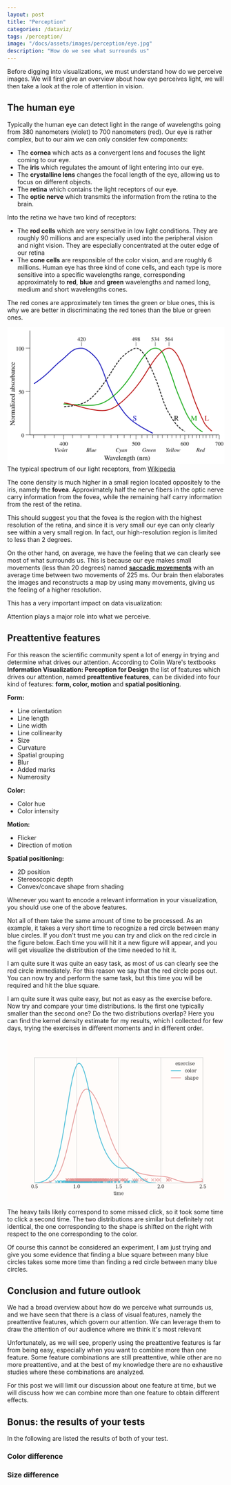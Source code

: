 ```yaml
---
layout: post
title: "Perception"
categories: /dataviz/
tags: /perception/
image: "/docs/assets/images/perception/eye.jpg"
description: "How do we see what surrounds us"
---
```


Before digging into visualizations, we must understand how do we perceive
images.
We will first give an overview about how eye perceives
light, we will then take a look at the role
of attention in vision.

## The human eye

Typically the human eye can detect light in the range of wavelengths going
from 380 nanometers (violet) to 700 nanometers (red).
Our eye is rather complex, but to our aim we can only consider few components:
- The **cornea** which acts as a convergent lens and focuses the light coming to our eye.
- The **iris** which regulates the amount of light entering into our eye.
- The **crystalline lens** changes the focal length of the eye, allowing us to focus on different objects.
- The **retina** which contains the light receptors of our eye.
- The **optic nerve** which transmits the information from the retina to the brain.

Into the retina we have two kind of receptors:
- The **rod cells** which are very sensitive in low light conditions. They are roughly 90 millions and are especially used into the peripheral vision and night vision. They are especially concentrated at the outer edge of our retina
- The **cone cells** are responsible of the color vision, and are roughly 6 millions. Human eye has three kind of cone cells, and each type is more sensitive into a specific wavelengths range, corresponding approximately to **red**, **blue** and **green** wavelengths and named long, medium and short wavelengths cones.

The red cones are approximately ten times the green or blue ones, this is why we are better in discriminating the red tones than the blue or green ones.

![Cone absorbance](/docs/assets/images/perception/Cone-absorbance-en.svg) The typical spectrum of our light receptors, from [Wikipedia](https://en.wikipedia.org/wiki/Rod_cell)

The cone density is much higher in a small region located oppositely to the iris,
namely the **fovea**. Approximately half the nerve fibers in the optic nerve
carry information from the fovea, while the remaining half carry information
from the rest of the retina.

This should suggest you that the fovea is the region with the highest resolution
of the retina, and since it is very small our eye can only clearly see within
a very small region.
In fact, our high-resolution region is limited to less than 2 degrees.

On the other hand, on average, we have the feeling that we can clearly see most
of what surrounds us. This is because our eye makes small movements (less than 20 degrees)
named [**saccadic movements**](https://en.wikipedia.org/wiki/Saccade) with an average time between two movements of 225 ms.
Our brain then elaborates the images and reconstructs a map by using many movements,
giving us the feeling of a higher resolution.

This has a very important impact on data visualization: 

<div class="emphbox">
Attention plays  a major role into what we perceive.
</div>

<!--
<div id="demoPerception"></div>

<button onclick="startTimer()">Start</button>

<script src="/docs/assets/javascript/perception/resolution.js"> </script>
-->

## Preattentive features

For this reason the scientific community spent a lot of energy in trying and determine
what drives our attention.
According to Colin Ware's textbooks 
**Information Visualization: Perception for Design** the list of features which
drives our attention, named **preattentive features**, can be divided into
four kind of features: **form, color, motion** and **spatial positioning**.

**Form:**
- Line orientation
- Line length
- Line width
- Line collinearity
- Size
- Curvature
- Spatial grouping
- Blur
- Added marks
- Numerosity

**Color:**
- Color hue
- Color intensity

**Motion:**
- Flicker
- Direction of motion

**Spatial positioning:**
- 2D position
- Stereoscopic depth
- Convex/concave shape from shading

<div class="emphbox">
Whenever you want to encode a relevant information in your visualization,
you should use one of the above features.
</div>

Not all of them take the same amount of time to be processed.
As an example, it takes a very short time to recognize a red circle
between many blue circles.
If you don't trust me you can try and click on the red circle in the figure below.
Each time you will hit it a new figure will appear, and you will get visualize
the distribution of the time needed to hit it.

<!-- Load d3.js -->
<script src="https://d3js.org/d3.v5.js"></script>

<div id="preattentive_color"> </div>


<!-- Create a div where the graph will take place -->

I am quite sure it was quite an easy task,
as most of us can clearly see the red circle
immediately.
For this reason we say that the red circle
pops out.
You can now try and perform the same task, but this time you will be required
and hit the blue square.

<div id="preattentive_size"> </div>

I am quite sure it was quite easy, but not
as easy as the exercise before.
Now try and compare your time distributions.
Is the first one typically smaller than the second one?
Do the two distributions overlap?
Here you can find the kernel density estimate for my results,
which I collected for few days, trying the exercises in different moments
and in different order.

![](/docs/assets/images/perception/hist.png)

The heavy tails likely correspond to some missed click, so it took some time
to click a second time.
The two distributions are similar but definitely not identical,
the one corresponding to the shape is shifted on the right with respect to
the one corresponding to the color.

Of course this cannot be considered an experiment, I am just trying and give you
some evidence that finding a blue square between many blue circles takes
some more time than finding a red circle between many blue circles.

## Conclusion and future outlook

We had a broad overview about how do we perceive what surrounds us, and we have
seen that there is a class of visual features, namely the preattentive
features, which govern our attention.
We can leverage them to draw the attention of our audience where we think
it's most relevant

Unfortunately, as we will see, properly using the preattentive features is far from being easy, especially when
you want to combine more than one feature.
Some feature combinations are still preattentive, while other are
no more preattentive, and at the best of my knowledge there are no
exhaustive studies where these combinations are analyzed.

For this post we will limit our discussion about one feature at time, but
we will discuss how we can combine more than one feature to obtain different
effects.

## Bonus: the results of your tests

In the following are listed the results of both of your test.


<div id="combined_chart"> </div>

### Color difference

<div id="preattentive_color_list"> </div>

### Size difference

<div id="preattentive_size_list"> </div>

<script src="/docs//assets/javascript/perception/preattentive_color.js"> </script>

<script src="/docs//assets/javascript/perception/preattentive_size.js"> </script>

<script src="/docs/assets/javascript/perception/combined_chart.js"> </script>


